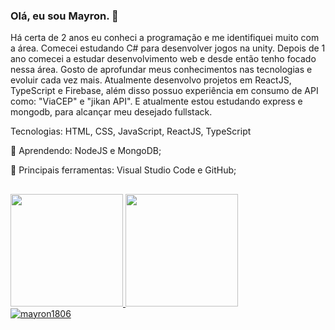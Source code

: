 ### Olá, eu sou Mayron. 👋
Há certa de 2 anos eu conheci a programação e me identifiquei muito com a área. Comecei estudando C# para desenvolver jogos na unity. Depois de 1 ano comecei a estudar desenvolvimento web e desde então tenho focado nessa área.
Gosto de aprofundar meus conhecimentos nas tecnologias e evoluir cada vez mais.
Atualmente desenvolvo projetos em ReactJS, TypeScript e Firebase, além disso possuo experiência em consumo de API como: "ViaCEP" e "jikan API". E atualmente estou estudando express e mongodb, para alcançar meu desejado fullstack.


Tecnologias: HTML, CSS, JavaScript, ReactJS, TypeScript

🌱 Aprendendo: NodeJS e MongoDB;

🎒 Principais ferramentas: Visual Studio Code e GitHub;
##
  
<div>
  <a href="https://github.com/mayron1806">
  <img height="180em" src="https://github-readme-stats.vercel.app/api?username=mayron1806&show_icons=true&theme=dark&include_all_commits=true&count_private=true"/>
  <img height="180em" src="https://github-readme-stats.vercel.app/api/top-langs/?username=mayron1806&layout=compact&langs_count=7&theme=dark"/>
</div>
<img src="https://komarev.com/ghpvc/?username=mayron1806&color=green" alt="mayron1806" /> 


